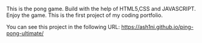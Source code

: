 This is the pong game. Build with the help of HTML5,CSS and JAVASCRIPT.
Enjoy the game.
This is the first project of my coding portfolio.


You can see this project in the following URL:
https://ash1ni.github.io/ping-pong-ultimate/
